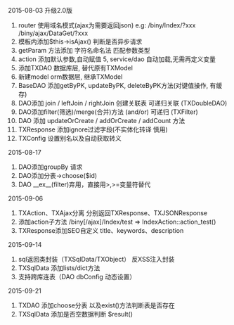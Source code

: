 2015-08-03 升级2.0版

1. router 使用域名模式(ajax为需要返回json) e.g: /biny/Index/?xxx  /biny/ajax/DataGet/?xxx
2. 模板内添加$this->isAjax() 判断是否异步请求
3. getParam 方法添加 字符名命名法 匹配参数类型
4. action 添加默认参数,自动赋值
5, service/dao 自动加载,无需再定义变量
6. 添加TXDAO 数据库层, 替代原有TXModel
7. 新建model orm数据层, 继承TXModel
8. BaseDAO  添加getByPK, updateByPK, deleteByPK方法(对键值操作, 有缓存)
9. DAO添加 join / leftJoin / rightJoin 创建关联表  可递归关联 (TXDoubleDAO)
10. DAO添加filter(筛选)/merge(合并)方法 (and/or) 可递归 (TXFilter)
11. DAO 添加 updateOrCreate / addOrCreate / addCount 方法
12. TXResponse 添加ignore过滤字段(不实体化转译 慎用)
13. TXConfig 设置别名以及自动获取转义

2015-08-17

1. DAO添加groupBy 请求
2. DAO添加分表->choose($id)
3. DAO \_\_ex\_\_(filter)弃用，直接用>,>=变量符替代

2015-09-06

1. TXAction、TXAjax分离 分别返回TXResponse、TXJSONResponse
2. 添加action子方法 /biny[/ajax]/Index/test => IndexAction::action_test()
3. TXResponse添加SEO自定义 title、keywords、description

2015-09-14

1. sql返回类封装（TXSqlData/TXObject） 反XSS注入封装
2. TXSqlData 添加lists/dict方法
3. 支持跨库连表（DAO dbConfig 动态设置）

2015-09-21

1. TXDAO 添加choose分表 以及exist()方法判断表是否存在
2. TXSqlData 添加是否空数据判断 $result()